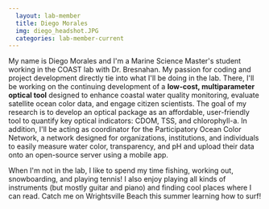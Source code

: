 ```yaml
---
  layout: lab-member
  title: Diego Morales
  img: diego_headshot.JPG
  categories: lab-member-current
---
```


My name is Diego Morales and I'm a Marine Science Master's student working in the COAST lab with Dr. Bresnahan. My passion for coding and project development directly tie into what I'll be doing in the lab. There, I'll be working on the continuing development of a **low-cost, multiparameter optical tool** designed to enhance coastal water quality monitoring, evaluate satellite ocean color data, and engage citizen scientists. The goal of my research is to develop an optical package as an affordable, user-friendly tool to quantify key optical indicators: CDOM, TSS, and chlorophyll-a. In addition, I'll be acting as coordinator for the Participatory Ocean Color Network, a network designed for organizations, institutions, and individuals to easily measure water color, transparency, and pH and upload their data onto an open-source server using a mobile app.

When I'm not in the lab, I like to spend my time fishing, working out, snowboarding, and playing tennis! I also enjoy playing all kinds of instruments (but mostly guitar and piano) and finding cool places where I can read. Catch me on Wrightsville Beach this summer learning how to surf!
